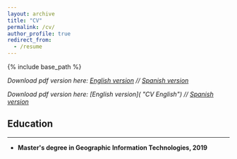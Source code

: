 ```yaml
---
layout: archive
title: "CV"
permalink: /cv/
author_profile: true
redirect_from:
  - /resume
---
```


{% include base_path %}


_Download pdf version here: [English version](files/paper1.pdf "CV English") // [Spanish version](files/paper2.pdf "CV Spanish")_

_Download pdf version here: [English version](<a href="/files/paper1.pdf" class="image fit"></a> "CV English") // [Spanish version](files/paper2.pdf "CV Spanish")_
<a href="/files/paper1.pdf" class="image fit"></a>

## Education
------

* **Master's degree in Geographic Information Technologies, 2019**<br/>

